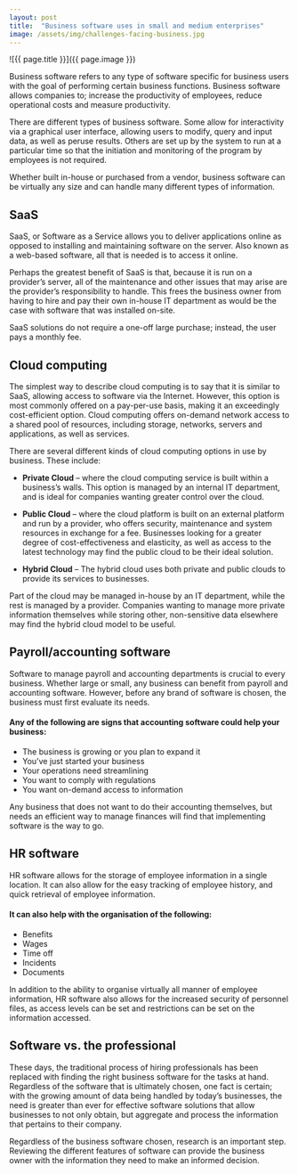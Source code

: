 ```yaml
---
layout: post
title:  "Business software uses in small and medium enterprises"
image: /assets/img/challenges-facing-business.jpg
---
```


![{{ page.title }}]({{ page.image }})

Business software refers to any type of software specific for business users with the goal of performing certain business functions. Business software allows companies to; increase the productivity of employees, reduce operational costs and measure productivity.

There are different types of business software. Some allow for interactivity via a graphical user interface, allowing users to modify, query and input data, as well as peruse results. Others are set up by the system to run at a particular time so that the initiation and monitoring of the program by employees is not required.

Whether built in-house or purchased from a vendor, business software can be virtually any size and can handle many different types of information.
 
## SaaS
SaaS, or Software as a Service allows you to deliver applications online as opposed to installing and maintaining software on the server. Also known as a web-based software, all that is needed is to access it online.

Perhaps the greatest benefit of SaaS is that, because it is run on a provider’s server, all of the maintenance and other issues that may arise are the provider’s responsibility to handle. This frees the business owner from having to hire and pay their own in-house IT department as would be the case with software that was installed on-site.

SaaS solutions do not require a one-off large purchase; instead, the user pays a monthly fee.
 

## Cloud computing
The simplest way to describe cloud computing is to say that it is similar to SaaS, allowing access to software via the Internet. However, this option is most commonly offered on a pay-per-use basis, making it an exceedingly cost-efficient option. Cloud computing offers on-demand network access to a shared pool of resources, including storage, networks, servers and applications, as well as services.

There are several different kinds of cloud computing options in use by business. These include:

- **Private Cloud** – where the cloud computing service is built within a business’s walls. This option is managed by an internal IT department, and is ideal for companies wanting greater control over the cloud.

- **Public Cloud** – where the cloud platform is built on an external platform and run by a provider, who offers security, maintenance and system resources in exchange for a fee. Businesses looking for a greater degree of cost-effectiveness and elasticity, as well as access to the latest technology may find the public cloud to be their ideal solution.

- **Hybrid Cloud** – The hybrid cloud uses both private and public clouds to provide its services to businesses.

Part of the cloud may be managed in-house by an IT department, while the rest is managed by a provider. Companies wanting to manage more private information themselves while storing other, non-sensitive data elsewhere may find the hybrid cloud model to be useful.
 

## Payroll/accounting software
Software to manage payroll and accounting departments is crucial to every business. Whether large or small, any business can benefit from payroll and accounting software. However, before any brand of software is chosen, the business must first evaluate its needs.

#### Any of the following are signs that accounting software could help your business:
- The business is growing or you plan to expand it
- You’ve just started your business
- Your operations need streamlining
- You want to comply with regulations
- You want on-demand access to information
  
Any business that does not want to do their accounting themselves, but needs an efficient way to manage finances will find that implementing software is the way to go.
 

## HR software
HR software allows for the storage of employee information in a single location. It can also allow for the easy tracking of employee history, and quick retrieval of employee information.

#### It can also help with the organisation of the following:
- Benefits
- Wages
- Time off
- Incidents
- Documents
  
In addition to the ability to organise virtually all manner of employee information, HR software also allows for the increased security of personnel files, as access levels can be set and restrictions can be set on the information accessed.
 

## Software vs. the professional 
These days, the traditional process of hiring professionals has been replaced with finding the right business software for the tasks at hand. Regardless of the software that is ultimately chosen, one fact is certain; with the growing amount of data being handled by today’s businesses, the need is greater than ever for effective software solutions that allow businesses to not only obtain, but aggregate and process the information that pertains to their company.

Regardless of the business software chosen, research is an important step. Reviewing the different features of software can provide the business owner with the information they need to make an informed decision.
